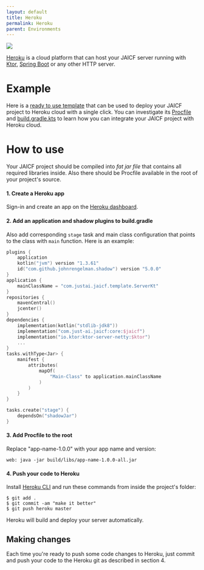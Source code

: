 ```yaml
---
layout: default
title: Heroku
permalink: Heroku
parent: Environments
---
```


![](/assets/images/env/heroku.png)

[Heroku](https://heroku.com) is a cloud platform that can host your JAICF server running with [Ktor](Ktor), [Spring Boot](Spring-Boot) or any other HTTP server.

# Example

Here is a [ready to use template](https://github.com/just-ai/jaicf-template) that can be used to deploy your JAICF project to Heroku cloud with a single click.
You can investigate its [Procfile](https://github.com/just-ai/jaicf-template/blob/master/Procfile) and [build.gradle.kts](https://github.com/just-ai/jaicf-template/blob/master/build.gradle.kts) to learn how you can integrate your JAICF project with Heroku cloud.

# How to use

Your JAICF project should be compiled into _fat jar file_ that contains all required libraries inside.
Also there should be Procfile available in the root of your project's source.

#### 1. Create a Heroku app

Sign-in and create an app on the [Heroku dashboard](https://dashboard.heroku.com/apps).

#### 2. Add an application and shadow plugins to build.gradle

Also add corresponding `stage` task and main class configuration that points to the class with `main` function.
Here is an example:

```kotlin
plugins {
    application
    kotlin("jvm") version "1.3.61"
    id("com.github.johnrengelman.shadow") version "5.0.0"
}
application {
    mainClassName = "com.justai.jaicf.template.ServerKt"
}
repositories {
    mavenCentral()
    jcenter()
}
dependencies {
    implementation(kotlin("stdlib-jdk8"))
    implementation("com.just-ai.jaicf:core:$jaicf")
    implementation("io.ktor:ktor-server-netty:$ktor")
    ...
}
tasks.withType<Jar> {
    manifest {
        attributes(
            mapOf(
                "Main-Class" to application.mainClassName
            )
        )
    }
}

tasks.create("stage") {
    dependsOn("shadowJar")
}
```

#### 3. Add Procfile to the root

Replace "app-name-1.0.0" with your app name and version:

```
web: java -jar build/libs/app-name-1.0.0-all.jar
```

#### 4. Push your code to Heroku

Install [Heroku CLI](https://devcenter.heroku.com/articles/heroku-cli) and run these commands from inside the project's folder:

```
$ git add .
$ git commit -am "make it better"
$ git push heroku master
```

Heroku will build and deploy your server automatically.

## Making changes

Each time you're ready to push some code changes to Heroku, just commit and push your code to the Heroku git as described in section 4.
